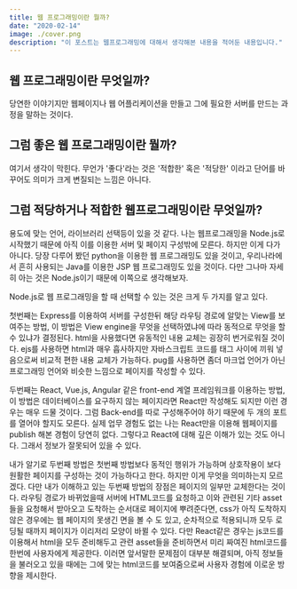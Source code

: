 ```yaml
---
title: 웹 프로그래밍이란 뭘까?
date: "2020-02-14"
image: ./cover.png
description: "이 포스트는 웹프로그래밍에 대해서 생각해본 내용을 적어둔 내용입니다."
---
```


## 웹 프로그래밍이란 무엇일까? 

당연한 이야기지만 웹페이지나 웹 어플리케이션을 만들고 그에 필요한 서버를 만드는 과정을 말하는 것이다.

## 그럼 좋은 웹 프로그래밍이란 뭘까?

여기서 생각이 막힌다. 무언가 '좋다'라는 것은 '적합한' 혹은 '적당한' 이라고 단어를 바꾸어도 의미가 크게 변질되는 느낌은 아니다.

## 그럼 적당하거나 적합한 웹프로그래밍이란 무엇일까?

용도에 맞는 언어, 라이브러리 선택등이 있을 것 같다. 나는 웹프로그래밍을 Node.js로 시작했기 때문에 아직 이를 이용한 서버 및 페이지 구성밖에 모른다. 하지만 이게 다가 아니다. 당장 다루어 봤던 python을 이용한 웹 프로그래밍도 있을 것이고, 우리나라에서 흔히 사용되는 Java를 이용한 JSP 웹 프로그래밍도 있을 것이다. 다만 그나마 자세히 아는 것은 Node.js이기 때문에 이쪽으로 생각해보자. 

Node.js로 웹 프로그래밍을 할 때 선택할 수 있는 것은 크게 두 가지를 알고 있다. 

  첫번째는 Express를 이용하여 서버를 구성한뒤 해당 라우팅 경로에 알맞는 View를 보여주는 방법, 이 방법은 View engine을 무엇을 선택하였냐에 따라 동적으로 무엇을 할 수 있냐가 결정된다. html을 사용했다면 유동적인 내용 교체는 굉장히 번거로워질 것이다. ejs를 사용하면 html과 매우 흡사하지만 자바스크립트 코드를 태그 사이에 끼워 넣음으로써 비교적 편한 내용 교체가 가능하다. pug를 사용하면 좀더 마크업 언어가 아닌 프로그래밍 언어와 비슷한 느낌으로 페이지를 작성할 수 있다.

  두번째는 React, Vue.js, Angular 같은 front-end 계열 프레임워크를 이용하는 방법, 이 방법은 데이터베이스를 요구하지 않는 페이지라면 React만 작성해도 되지만 이런 경우는 매우 드물 것이다. 그럼 Back-end를 따로 구성해주어야 하기 때문에 두 개의 포트를 열어야 할지도 모른다. 실제 업무 경험도 없는 나는 React만을 이용해 웹페이지를 publish 해본 경험이 당연히 없다. 그렇다고 React에 대해 깊은 이해가 있는 것도 아니다. 그래서 정보가 잘못되어 있을 수 있다. 

  내가 알기로 두번째 방법은 첫번째 방법보다 동적인 행위가 가능하며 상호작용이 보다 원활한 페이지를 구성하는 것이 가능하다고 한다. 하지만 이게 무엇을 의미하는지 모르겠다. 다만 내가 이해하고 있는 두번째 방법의 장점은 페이지의 일부만 교체한다는 것이다. 라우팅 경로가 바뀌었을때 서버에  HTML코드를 요청하고 이와 관련된 기타 asset들을 요청해서 받아오고 도착하는 순서대로 페이지에 뿌려준다면, css가 아직 도착하지 않은 경우에는 웹 페이지의 못생긴 면을 볼 수 도 있고, 순차적으로 적용되니까 모두 로딩될 때까지 페이지가 이리저리 모양이 바뀔 수 있다. 다만 React같은 경우는 js코드를 이용해서 html을 모두 준비해두고 관련 asset들을 준비하면서 미리 짜여진 html코드를 한번에 사용자에게 제공한다. 이러면 앞서말한 문제점이 대부분 해결되며, 아직 정보들을 불러오고 있을 때에는 그에 맞는 html코드를 보여줌으로써 사용자 경험에 이로운 방향을 제시한다. 